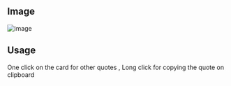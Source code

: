 ## Image

![image](https://github.com/user-attachments/assets/af25064f-b839-42c1-bdda-c166f72e7335)

## Usage 
One click on the card for other quotes ,
Long click for copying the quote on clipboard
